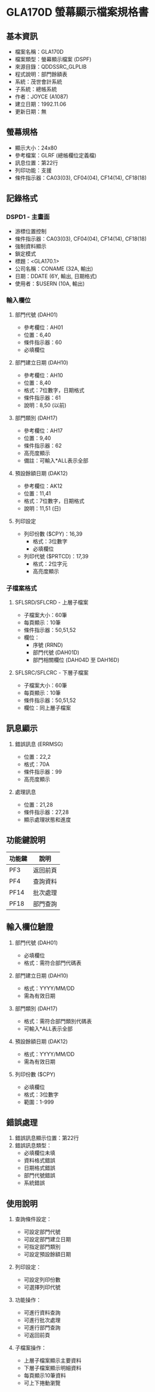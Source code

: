 # GLA170D 螢幕顯示檔案規格書

## 基本資訊
- 檔案名稱：GLA170D
- 檔案類型：螢幕顯示檔案 (DSPF)
- 來源目錄：QDDSSRC_GLPLIB
- 程式說明：部門餘額表
- 系統：茂世會計系統
- 子系統：總帳系統
- 作者：JOYCE (A1087)
- 建立日期：1992.11.06
- 更新日期：無

## 螢幕規格
- 顯示大小：24x80
- 參考檔案：GLRF (總帳欄位定義檔)
- 訊息位置：第22行
- 列印功能：支援
- 條件指示器：CA03(03), CF04(04), CF14(14), CF18(18)

## 記錄格式
### DSPD1 - 主畫面
- 游標位置控制
- 條件指示器：CA03(03), CF04(04), CF14(14), CF18(18)
- 強制資料顯示
- 鎖定模式
- 標題：<GLA170.1>
- 公司名稱：CONAME (32A, 輸出)
- 日期：DDATE (6Y, 輸出, 日期格式)
- 使用者：$USERN (10A, 輸出)

### 輸入欄位
1. 部門代號 (DAH01)
   - 參考欄位：AH01
   - 位置：6,40
   - 條件指示器：60
   - 必填欄位

2. 部門建立日期 (DAH10)
   - 參考欄位：AH10
   - 位置：8,40
   - 格式：7位數字，日期格式
   - 條件指示器：61
   - 說明：8,50 (以前)

3. 部門類別 (DAH17)
   - 參考欄位：AH17
   - 位置：9,40
   - 條件指示器：62
   - 高亮度顯示
   - 備註：可輸入*ALL表示全部

4. 預設餘額日期 (DAK12)
   - 參考欄位：AK12
   - 位置：11,41
   - 格式：7位數字，日期格式
   - 說明：11,51 (日)

5. 列印設定
   - 列印份數 ($CPY)：16,39
     - 格式：3位數字
     - 必填欄位
   - 列印代號 ($PRTCD)：17,39
     - 格式：2位字元
     - 高亮度顯示

### 子檔案格式
1. SFLSRD/SFLCRD - 上層子檔案
   - 子檔案大小：60筆
   - 每頁顯示：10筆
   - 條件指示器：50,51,52
   - 欄位：
     - 序號 (RRND)
     - 部門代號 (DAH01D)
     - 部門相關欄位 (DAH04D 至 DAH16D)

2. SFLSRC/SFLCRC - 下層子檔案
   - 子檔案大小：60筆
   - 每頁顯示：10筆
   - 條件指示器：50,51,52
   - 欄位：同上層子檔案

## 訊息顯示
1. 錯誤訊息 (ERRMSG)
   - 位置：22,2
   - 格式：70A
   - 條件指示器：99
   - 高亮度顯示

2. 處理訊息
   - 位置：21,28
   - 條件指示器：27,28
   - 顯示處理狀態和進度

## 功能鍵說明
| 功能鍵 | 說明 |
|-------|------|
| PF3 | 返回前頁 |
| PF4 | 查詢資料 |
| PF14 | 批次處理 |
| PF18 | 部門查詢 |

## 輸入欄位驗證
1. 部門代號 (DAH01)
   - 必填欄位
   - 格式：需符合部門代碼表

2. 部門建立日期 (DAH10)
   - 格式：YYYY/MM/DD
   - 需為有效日期

3. 部門類別 (DAH17)
   - 格式：需符合部門類別代碼表
   - 可輸入*ALL表示全部

4. 預設餘額日期 (DAK12)
   - 格式：YYYY/MM/DD
   - 需為有效日期

5. 列印份數 ($CPY)
   - 必填欄位
   - 格式：3位數字
   - 範圍：1-999

## 錯誤處理
1. 錯誤訊息顯示位置：第22行
2. 錯誤訊息類型：
   - 必填欄位未填
   - 資料格式錯誤
   - 日期格式錯誤
   - 部門代號錯誤
   - 系統錯誤

## 使用說明
1. 查詢條件設定：
   - 可設定部門代號
   - 可設定部門建立日期
   - 可指定部門類別
   - 可設定預設餘額日期

2. 列印設定：
   - 可設定列印份數
   - 可選擇列印代號

3. 功能操作：
   - 可進行資料查詢
   - 可進行批次處理
   - 可進行部門查詢
   - 可返回前頁

4. 子檔案操作：
   - 上層子檔案顯示主要資料
   - 下層子檔案顯示明細資料
   - 每頁顯示10筆資料
   - 可上下捲動瀏覽 